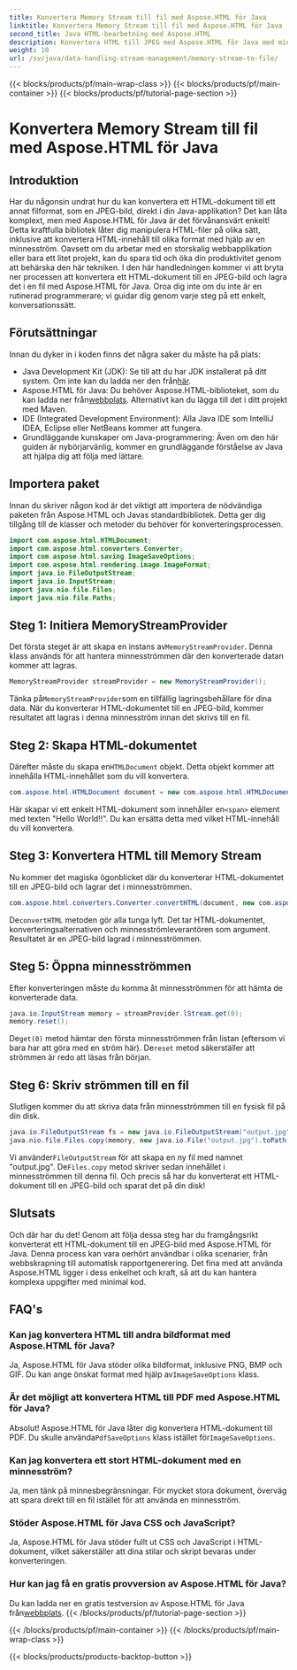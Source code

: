 ```yaml
---
title: Konvertera Memory Stream till fil med Aspose.HTML för Java
linktitle: Konvertera Memory Stream till fil med Aspose.HTML för Java
second_title: Java HTML-bearbetning med Aspose.HTML
description: Konvertera HTML till JPEG med Aspose.HTML för Java med minnesströmmar. Följ denna steg-för-steg-guide för sömlös HTML till bildkonvertering.
weight: 10
url: /sv/java/data-handling-stream-management/memory-stream-to-file/
---
```


{{< blocks/products/pf/main-wrap-class >}}
{{< blocks/products/pf/main-container >}}
{{< blocks/products/pf/tutorial-page-section >}}

# Konvertera Memory Stream till fil med Aspose.HTML för Java

## Introduktion
Har du någonsin undrat hur du kan konvertera ett HTML-dokument till ett annat filformat, som en JPEG-bild, direkt i din Java-applikation? Det kan låta komplext, men med Aspose.HTML för Java är det förvånansvärt enkelt! Detta kraftfulla bibliotek låter dig manipulera HTML-filer på olika sätt, inklusive att konvertera HTML-innehåll till olika format med hjälp av en minnesström. Oavsett om du arbetar med en storskalig webbapplikation eller bara ett litet projekt, kan du spara tid och öka din produktivitet genom att behärska den här tekniken.
I den här handledningen kommer vi att bryta ner processen att konvertera ett HTML-dokument till en JPEG-bild och lagra det i en fil med Aspose.HTML för Java. Oroa dig inte om du inte är en rutinerad programmerare; vi guidar dig genom varje steg på ett enkelt, konversationssätt.
## Förutsättningar
Innan du dyker in i koden finns det några saker du måste ha på plats:
- Java Development Kit (JDK): Se till att du har JDK installerat på ditt system. Om inte kan du ladda ner den från[här](https://www.oracle.com/java/technologies/javase-jdk11-downloads.html).
-  Aspose.HTML för Java: Du behöver Aspose.HTML-biblioteket, som du kan ladda ner från[webbplats](https://releases.aspose.com/html/java/). Alternativt kan du lägga till det i ditt projekt med Maven.
- IDE (Integrated Development Environment): Alla Java IDE som IntelliJ IDEA, Eclipse eller NetBeans kommer att fungera.
- Grundläggande kunskaper om Java-programmering: Även om den här guiden är nybörjarvänlig, kommer en grundläggande förståelse av Java att hjälpa dig att följa med lättare.

## Importera paket
Innan du skriver någon kod är det viktigt att importera de nödvändiga paketen från Aspose.HTML och Javas standardbibliotek. Detta ger dig tillgång till de klasser och metoder du behöver för konverteringsprocessen.
```java
import com.aspose.html.HTMLDocument;
import com.aspose.html.converters.Converter;
import com.aspose.html.saving.ImageSaveOptions;
import com.aspose.html.rendering.image.ImageFormat;
import java.io.FileOutputStream;
import java.io.InputStream;
import java.nio.file.Files;
import java.nio.file.Paths;
```
## Steg 1: Initiera MemoryStreamProvider
 Det första steget är att skapa en instans av`MemoryStreamProvider`. Denna klass används för att hantera minnesströmmen där den konverterade datan kommer att lagras.
```java
MemoryStreamProvider streamProvider = new MemoryStreamProvider();
```
 Tänka på`MemoryStreamProvider`som en tillfällig lagringsbehållare för dina data. När du konverterar HTML-dokumentet till en JPEG-bild, kommer resultatet att lagras i denna minnesström innan det skrivs till en fil.
## Steg 2: Skapa HTML-dokumentet
 Därefter måste du skapa en`HTMLDocument` objekt. Detta objekt kommer att innehålla HTML-innehållet som du vill konvertera.
```java
com.aspose.html.HTMLDocument document = new com.aspose.html.HTMLDocument("<span>Hello World!!</span>");
```
 Här skapar vi ett enkelt HTML-dokument som innehåller en`<span>` element med texten "Hello World!!". Du kan ersätta detta med vilket HTML-innehåll du vill konvertera.

## Steg 3: Konvertera HTML till Memory Stream
Nu kommer det magiska ögonblicket där du konverterar HTML-dokumentet till en JPEG-bild och lagrar det i minnesströmmen.
```java
com.aspose.html.converters.Converter.convertHTML(document, new com.aspose.html.saving.ImageSaveOptions(com.aspose.html.rendering.image.ImageFormat.Jpeg), streamProvider.lStream);
```
 De`convertHTML` metoden gör alla tunga lyft. Det tar HTML-dokumentet, konverteringsalternativen och minnesströmleverantören som argument. Resultatet är en JPEG-bild lagrad i minnesströmmen.
## Steg 5: Öppna minnesströmmen
Efter konverteringen måste du komma åt minnesströmmen för att hämta de konverterade data.
```java
java.io.InputStream memory = streamProvider.lStream.get(0);
memory.reset();
```
 De`get(0)` metod hämtar den första minnesströmmen från listan (eftersom vi bara har att göra med en ström här). De`reset` metod säkerställer att strömmen är redo att läsas från början.
## Steg 6: Skriv strömmen till en fil
Slutligen kommer du att skriva data från minnesströmmen till en fysisk fil på din disk.
```java
java.io.FileOutputStream fs = new java.io.FileOutputStream("output.jpg");
java.nio.file.Files.copy(memory, new java.io.File("output.jpg").toPath());
```
 Vi använder`FileOutputStream` för att skapa en ny fil med namnet "output.jpg". De`Files.copy` metod skriver sedan innehållet i minnesströmmen till denna fil. Och precis så har du konverterat ett HTML-dokument till en JPEG-bild och sparat det på din disk!
## Slutsats
Och där har du det! Genom att följa dessa steg har du framgångsrikt konverterat ett HTML-dokument till en JPEG-bild med Aspose.HTML för Java. Denna process kan vara oerhört användbar i olika scenarier, från webbskrapning till automatisk rapportgenerering. Det fina med att använda Aspose.HTML ligger i dess enkelhet och kraft, så att du kan hantera komplexa uppgifter med minimal kod.
## FAQ's
### Kan jag konvertera HTML till andra bildformat med Aspose.HTML för Java?
 Ja, Aspose.HTML för Java stöder olika bildformat, inklusive PNG, BMP och GIF. Du kan ange önskat format med hjälp av`ImageSaveOptions` klass.
### Är det möjligt att konvertera HTML till PDF med Aspose.HTML för Java?
 Absolut! Aspose.HTML för Java låter dig konvertera HTML-dokument till PDF. Du skulle använda`PdfSaveOptions` klass istället för`ImageSaveOptions`.
### Kan jag konvertera ett stort HTML-dokument med en minnesström?
Ja, men tänk på minnesbegränsningar. För mycket stora dokument, överväg att spara direkt till en fil istället för att använda en minnesström.
### Stöder Aspose.HTML för Java CSS och JavaScript?
Ja, Aspose.HTML för Java stöder fullt ut CSS och JavaScript i HTML-dokument, vilket säkerställer att dina stilar och skript bevaras under konverteringen.
### Hur kan jag få en gratis provversion av Aspose.HTML för Java?
 Du kan ladda ner en gratis testversion av Aspose.HTML för Java från[webbplats](https://releases.aspose.com/).
{{< /blocks/products/pf/tutorial-page-section >}}

{{< /blocks/products/pf/main-container >}}
{{< /blocks/products/pf/main-wrap-class >}}

{{< blocks/products/products-backtop-button >}}
